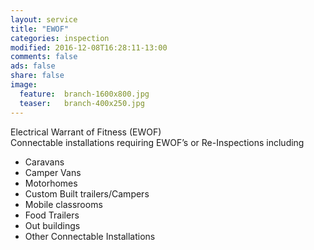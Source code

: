 ```yaml
---
layout: service
title: "EWOF"
categories: inspection
modified: 2016-12-08T16:28:11-13:00
comments: false
ads: false
share: false
image:
  feature:  branch-1600x800.jpg
  teaser:   branch-400x250.jpg
---
```

Electrical Warrant of Fitness (EWOF)  
Connectable installations requiring EWOF’s or Re-Inspections including
 - Caravans
 - Camper Vans
 - Motorhomes 
 - Custom Built trailers/Campers
 - Mobile classrooms 
 - Food Trailers
 - Out buildings
 - Other Connectable Installations